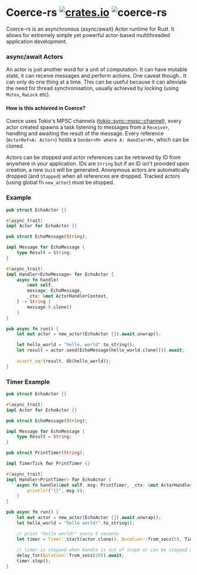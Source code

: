 # Coerce-rs [![crates.io](http://meritbadge.herokuapp.com/coerce_rt)](https://crates.io/crates/coerce_rt) ![coerce-rs](https://action-badges.now.sh/leonhartley/coerce-rs)
Coerce-rs is an asynchronous (async/await) Actor runtime for Rust. It allows for extremely simple yet powerful actor-based multithreaded application development.

### async/await Actors
An actor is just another word for a unit of computation. It can have mutable state, it can receive messages and perform actions.
One caveat though.. It can only do one thing at a time. This can be useful because it can alleviate the need for thread synchronisation,
usually achieved by locking (using `Mutex`, `RwLock` etc). 

#### How is this achieved in Coerce?
Coerce uses Tokio's MPSC channels ([tokio::sync::mpsc::channel][channel]), every actor created spawns a task listening to messages from a
`Receiver`, handling and awaiting the result of the message. Every reference (`ActorRef<A: Actor>`) holds a `Sender<M> where A: Handler<M>`, which can be cloned. 

Actors can be stopped and actor references can be retrieved by ID from anywhere in your application. IDs are `String` but if an ID isn't provided upon creation, a new `Uuid` will be generated. Anonymous actors are automatically dropped (and `Stopped`)
when all references are dropped. Tracked actors (using global fn `new_actor`) must be stopped.


### Example
```rust
pub struct EchoActor {}

#[async_trait]
impl Actor for EchoActor {}

pub struct EchoMessage(String);

impl Message for EchoMessage {
    type Result = String;
}

#[async_trait]
impl Handler<EchoMessage> for EchoActor {
    async fn handle(
        &mut self,
        message: EchoMessage,
        _ctx: &mut ActorHandlerContext,
    ) -> String {
        message.0.clone()
    }
}

pub async fn run() {
    let mut actor = new_actor(EchoActor {}).await.unwrap();

    let hello_world = "hello, world".to_string();
    let result = actor.send(EchoMessage(hello_world.clone())).await;
    
    assert_eq!(result, Ok(hello_world));
}
```

### Timer Example
```rust
pub struct EchoActor {}

#[async_trait]
impl Actor for EchoActor {}

pub struct EchoMessage(String);

impl Message for EchoMessage {
    type Result = String;
}

pub struct PrintTimer(String);

impl TimerTick for PrintTimer {}

#[async_trait]
impl Handler<PrintTimer> for EchoActor {
    async fn handle(&mut self, msg: PrintTimer, _ctx: &mut ActorHandlerContext) {
        println!("{}", msg.0);
    }
}

pub async fn run() {
    let mut actor = new_actor(EchoActor {}).await.unwrap();
    let hello_world = "hello world!".to_string();

    // print "hello world!" every 5 seconds
    let timer = Timer::start(actor.clone(), Duration::from_secs(5), TimerTick(hello_world));
    
    // timer is stopped when handle is out of scope or can be stopped manually by calling `.stop()`
    delay_for(Duration::from_secs(20)).await;
    timer.stop();
}
```

[channel]: https://docs.rs/tokio/0.2.4/tokio/sync/mpsc/fn.channel.html
